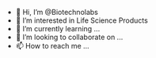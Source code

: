 - 👋 Hi, I’m @Biotechnolabs
- 👀 I’m interested in Life Science Products
- 🌱 I’m currently learning ...
- 💞️ I’m looking to collaborate on ...
- 📫 How to reach me ...

<!---
Biotechnolabs/Biotechnolabs is a ✨ special ✨ repository because its `README.md` (this file) appears on your GitHub profile.
You can click the Preview link to take a look at your changes.
--->
